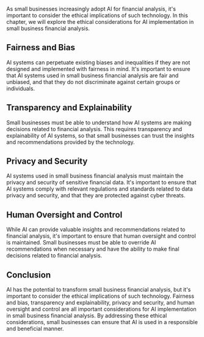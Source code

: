 
As small businesses increasingly adopt AI for financial analysis, it's important to consider the ethical implications of such technology. In this chapter, we will explore the ethical considerations for AI implementation in small business financial analysis.

Fairness and Bias
-----------------

AI systems can perpetuate existing biases and inequalities if they are not designed and implemented with fairness in mind. It's important to ensure that AI systems used in small business financial analysis are fair and unbiased, and that they do not discriminate against certain groups or individuals.

Transparency and Explainability
-------------------------------

Small businesses must be able to understand how AI systems are making decisions related to financial analysis. This requires transparency and explainability of AI systems, so that small businesses can trust the insights and recommendations provided by the technology.

Privacy and Security
--------------------

AI systems used in small business financial analysis must maintain the privacy and security of sensitive financial data. It's important to ensure that AI systems comply with relevant regulations and standards related to data privacy and security, and that they are protected against cyber threats.

Human Oversight and Control
---------------------------

While AI can provide valuable insights and recommendations related to financial analysis, it's important to ensure that human oversight and control is maintained. Small businesses must be able to override AI recommendations when necessary and have the ability to make final decisions related to financial analysis.

Conclusion
----------

AI has the potential to transform small business financial analysis, but it's important to consider the ethical implications of such technology. Fairness and bias, transparency and explainability, privacy and security, and human oversight and control are all important considerations for AI implementation in small business financial analysis. By addressing these ethical considerations, small businesses can ensure that AI is used in a responsible and beneficial manner.
